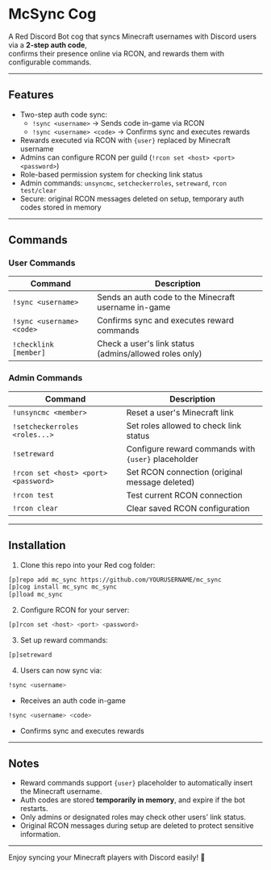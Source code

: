 # McSync Cog

A Red Discord Bot cog that syncs Minecraft usernames with Discord users via a **2-step auth code**,  
confirms their presence online via RCON, and rewards them with configurable commands.

---

## Features

- Two-step auth code sync:
  - `!sync <username>` → Sends code in-game via RCON
  - `!sync <username> <code>` → Confirms sync and executes rewards
- Rewards executed via RCON with `{user}` replaced by Minecraft username
- Admins can configure RCON per guild (`!rcon set <host> <port> <password>`)
- Role-based permission system for checking link status
- Admin commands: `unsyncmc`, `setcheckerroles`, `setreward`, `rcon test/clear`
- Secure: original RCON messages deleted on setup, temporary auth codes stored in memory

---

## Commands

### User Commands

| Command | Description |
|---------|-------------|
| `!sync <username>` | Sends an auth code to the Minecraft username in-game |
| `!sync <username> <code>` | Confirms sync and executes reward commands |
| `!checklink [member]` | Check a user's link status (admins/allowed roles only) |

### Admin Commands

| Command | Description |
|---------|-------------|
| `!unsyncmc <member>` | Reset a user's Minecraft link |
| `!setcheckerroles <roles...>` | Set roles allowed to check link status |
| `!setreward` | Configure reward commands with `{user}` placeholder |
| `!rcon set <host> <port> <password>` | Set RCON connection (original message deleted) |
| `!rcon test` | Test current RCON connection |
| `!rcon clear` | Clear saved RCON configuration |

---

## Installation

1. Clone this repo into your Red cog folder:

```bash
[p]repo add mc_sync https://github.com/YOURUSERNAME/mc_sync
[p]cog install mc_sync mc_sync
[p]load mc_sync
```

2. Configure RCON for your server:

```bash
[p]rcon set <host> <port> <password>
```

3. Set up reward commands:

```bash
[p]setreward
```

4. Users can now sync via:

```bash
!sync <username>
```

- Receives an auth code in-game  
```bash
!sync <username> <code>
```
- Confirms sync and executes rewards

---

## Notes

- Reward commands support `{user}` placeholder to automatically insert the Minecraft username.
- Auth codes are stored **temporarily in memory**, and expire if the bot restarts.
- Only admins or designated roles may check other users' link status.
- Original RCON messages during setup are deleted to protect sensitive information.

---

Enjoy syncing your Minecraft players with Discord easily! 🎉